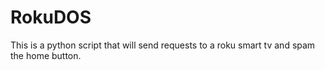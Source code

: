 # RokuDOS
This is a python script that will send requests to a roku smart tv and spam the home button.
